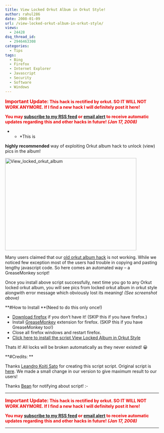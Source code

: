 ```yaml
---
title: View Locked Orkut Album in Orkut Style!
author: rahul286
date: 2008-01-09
url: /view-locked-orkut-album-in-orkut-style/
views:
  - 24428
dsq_thread_id:
  - 2946463308
categories:
  - Tips
tags:
  - Bing
  - Firefox
  - Internet Explorer
  - Javascript
  - Security
  - Software
  - Windows
---
```

**<span style="color: #ec0000"><span style="font-size: medium">Important Update:</span> This hack is rectified by orkut. SO IT WILL NOT WORK ANYMORE. If I find a new hack I will definitely post it here! </span>**

**<span style="color: #ec0000">You may </span>**<a href="http://feeds.feedburner.com/rb286" onclick="_gaq.push(['_trackEvent', 'outbound-article', 'http://feeds.feedburner.com/rb286', 'subscribe to my RSS feed']);" rel="nofollow"><strong>subscribe to my RSS feed</strong></a>**<span style="color: #ec0000"> or </span>**<a href="http://www.feedburner.com/fb/a/emailverifySubmit?feedId=431924" onclick="_gaq.push(['_trackEvent', 'outbound-article', 'http://www.feedburner.com/fb/a/emailverifySubmit?feedId=431924', 'email alert']);" rel="nofollow"><strong>email alert</strong></a>**<span style="color: #ec0000"> to receive automatic updates regarding this and other hacks in future! <em>(Jan 17, 2008)</em> </span>**

* * *This is 

**highly recommended** way of exploiting Orkut album hack to unlock (view) pics in the album!</p> 

[<img class="wp-image-50821" style="border-top-width: 0px;border-left-width: 0px;border-bottom-width: 0px;border-right-width: 0px" src="http://cdn.devilsworkshop.org/files/2008/01/view-locked-orkut-album-thumb.jpg" border="0" alt="View_locked_orkut_album" width="430" height="302" />][1]

Many users claimed that our [old orkut album hack][2] is not working. While we noticed few exception most of the users had trouble in copying and pasting lengthy javascript code. So here comes an automated way &#8211; a GreaseMonkey script!

Once you install above script successfully, next time you go to any Orkut locked orkut album, you will see pics from locked orkut album in orkut style alongwith error message which obviously lost its meaning! *(See screenshot above)*

**#How to Install **(Need to do this only once!)

  * [Download firefox][3] if you don&#8217;t have it! (SKIP this if you have firefox.)
  * Install <a href="https://addons.mozilla.org/en-US/firefox/addon/748" onclick="_gaq.push(['_trackEvent', 'outbound-article', 'https://addons.mozilla.org/en-US/firefox/addon/748', 'GreaseMonkey']);" >GreaseMonkey</a> extension for firefox. (SKIP this if you have GreaseMonkey too!)
  * Close all firefox windows and restart firefox.
  * <a href="http://userscripts.org/scripts/source/19565.user.js" onclick="_gaq.push(['_trackEvent', 'outbound-article', 'http://userscripts.org/scripts/source/19565.user.js', 'Click here to install the script View Locked Album in Orkut Style']);" >Click here to install the script View Locked Album in Orkut Style</a>

Thats it! All locks will be broken automatically as they never existed! 😀

**#Credits: **

Thanks <a href="http://shogunbr.blogspot.com/" onclick="_gaq.push(['_trackEvent', 'outbound-article', 'http://shogunbr.blogspot.com/', 'Leandro Koiti Sato']);" >Leandro Koiti Sato</a> for creating this script script. Original script is <a href="http://userscripts.org/scripts/show/14652" onclick="_gaq.push(['_trackEvent', 'outbound-article', 'http://userscripts.org/scripts/show/14652', 'here']);" >here</a>. We made a small change in our version to give maximum result to our users!

Thanks <a href="http://orkutaddons.blogspot.com/2008/01/view-locked-album-in-orkut-style.html" onclick="_gaq.push(['_trackEvent', 'outbound-article', 'http://orkutaddons.blogspot.com/2008/01/view-locked-album-in-orkut-style.html', 'Bean']);" >Bean</a> for notifying about script! <img src="http://devilsworkshop.org/wp-includes/images/smilies/simple-smile.png" alt=":-)" class="wp-smiley" style="height: 1em; max-height: 1em;" />

* * *

**<span style="color: #ec0000"><span style="font-size: medium">Important Update:</span> This hack is rectified by orkut. SO IT WILL NOT WORK ANYMORE. If I find a new hack I will definitely post it here! </span>**</p> 

**<span style="color: #ec0000">You may </span>**<a href="http://feeds.feedburner.com/rb286" onclick="_gaq.push(['_trackEvent', 'outbound-article', 'http://feeds.feedburner.com/rb286', 'subscribe to my RSS feed']);" rel="nofollow"><strong>subscribe to my RSS feed</strong></a>**<span style="color: #ec0000"> or </span>**<a href="http://www.feedburner.com/fb/a/emailverifySubmit?feedId=431924" onclick="_gaq.push(['_trackEvent', 'outbound-article', 'http://www.feedburner.com/fb/a/emailverifySubmit?feedId=431924', 'email alert']);" rel="nofollow"><strong>email alert</strong></a>**<span style="color: #ec0000"> to receive automatic updates regarding this and other hacks in future! <em>(Jan 17, 2008)</em> </span>**

* * *

 [1]: http://cdn.devilsworkshop.org/files/2008/01/view-locked-orkut-album.jpg
 [2]: http://devilsworkshop.org/2007/12/18/orkut-album-hack-view-photos-from-locked-orkut-album/
 [3]: http://devilsworkshop.org/#FIREFOX

